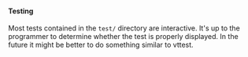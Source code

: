 #### Testing

Most tests contained in the `test/` directory are interactive. It's up to the
programmer to determine whether the test is properly displayed. In the future
it might be better to do something similar to vttest.


